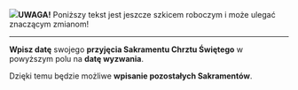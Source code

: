 <span class="challenge-success-status-icon-todo"><img class="svg-image" src="/files/resources/svg/cone-striped.svg" /></span>**UWAGA!** Poniższy tekst jest jeszcze szkicem roboczym i może ulegać znaczącym zmianom!

---
**Wpisz datę** swojego **przyjęcia Sakramentu Chrztu Świętego** w powyższym polu na **datę wyzwania**.

Dzięki temu będzie możliwe **wpisanie pozostałych Sakramentów**.
